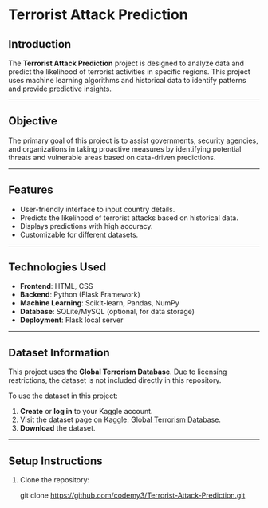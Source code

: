 # Terrorist Attack Prediction  

## Introduction  
The **Terrorist Attack Prediction** project is designed to analyze data and predict the likelihood of terrorist activities in specific regions. This project uses machine learning algorithms and historical data to identify patterns and provide predictive insights.  

---

## Objective  
The primary goal of this project is to assist governments, security agencies, and organizations in taking proactive measures by identifying potential threats and vulnerable areas based on data-driven predictions.  

---

## Features  
- User-friendly interface to input country details.  
- Predicts the likelihood of terrorist attacks based on historical data.  
- Displays predictions with high accuracy.  
- Customizable for different datasets.  

---

## Technologies Used  
- **Frontend**: HTML, CSS  
- **Backend**: Python (Flask Framework)  
- **Machine Learning**: Scikit-learn, Pandas, NumPy  
- **Database**: SQLite/MySQL (optional, for data storage)  
- **Deployment**: Flask local server  

---

## Dataset Information  
This project uses the **Global Terrorism Database**. Due to licensing restrictions, the dataset is not included directly in this repository.

To use the dataset in this project:  
1. **Create** or **log in** to your Kaggle account.  
2. Visit the dataset page on Kaggle: [Global Terrorism Database](https://www.kaggle.com/datasets/START-UMD/gtd).  
3. **Download** the dataset.  


---

## Setup Instructions  
1. Clone the repository:  
   
   git clone https://github.com/codemy3/Terrorist-Attack-Prediction.git
